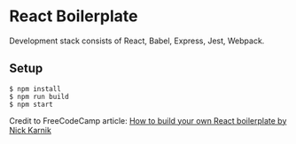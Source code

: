 # React Boilerplate
Development stack consists of React, Babel, Express, Jest, Webpack.

## Setup
```
$ npm install
$ npm run build
$ npm start
```

Credit to FreeCodeCamp article: [How to build your own React boilerplate by Nick Karnik](https://medium.freecodecamp.org/how-to-build-your-own-react-boilerplate-2f8cbbeb9b3f)